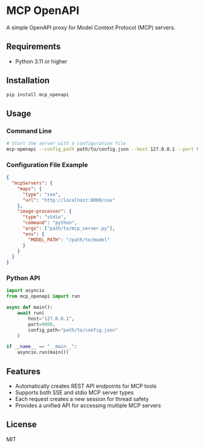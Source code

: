 # MCP OpenAPI

A simple OpenAPI proxy for Model Context Protocol (MCP) servers.

## Requirements

- Python 3.11 or higher

## Installation

```bash
pip install mcp_openapi
```

## Usage

### Command Line

```bash
# Start the server with a configuration file
mcp-openapi --config_path path/to/config.json --host 127.0.0.1 --port 9000
```

### Configuration File Example

```json
{
  "mcpServers": {
    "maps": {
      "type": "sse",
      "url": "http://localhost:8000/sse"
    },
    "image-processor": {
      "type": "stdio",
      "command": "python",
      "args": ["path/to/mcp_server.py"],
      "env": {
        "MODEL_PATH": "/path/to/model"
      }
    }
  }
}
```

### Python API

```python
import asyncio
from mcp_openapi import run  

async def main():
    await run(
        host="127.0.0.1",
        port=9000,
        config_path="path/to/config.json"
    )

if __name__ == "__main__":
    asyncio.run(main())
```

## Features

- Automatically creates REST API endpoints for MCP tools
- Supports both SSE and stdio MCP server types
- Each request creates a new session for thread safety
- Provides a unified API for accessing multiple MCP servers

## License

MIT 
